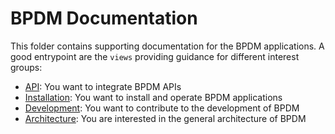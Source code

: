 # BPDM Documentation

This folder contains supporting documentation for the BPDM applications.
A good entrypoint are the `views` providing guidance for different interest groups:

- [API](api/README.md): You want to integrate BPDM APIs
- [Installation](../INSTALL.md): You want to install and operate BPDM applications
- [Development](developer/README.md): You want to contribute to the development of BPDM
- [Architecture](architecture): You are interested in the general architecture of BPDM